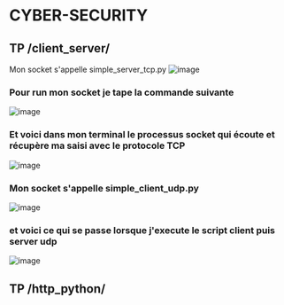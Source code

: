 ﻿# CYBER-SECURITY

## TP /client_server/
Mon socket s'appelle simple_server_tcp.py
![image](https://github.com/user-attachments/assets/d0965f04-b3cd-42fb-944e-bb8d6208873b)

### Pour run mon socket je tape la commande suivante
![image](https://github.com/user-attachments/assets/e2105939-f8dd-4b21-a0fe-947c69539823)

### Et voici dans mon terminal le processus socket qui écoute et récupère ma saisi avec le protocole TCP
![image](https://github.com/user-attachments/assets/2eccf585-e04f-4cc1-8f3d-0f11ff0dd316)

### Mon socket s'appelle simple_client_udp.py
![image](https://github.com/user-attachments/assets/82f34f57-9013-4507-8fc6-e319b4e9d1a1)


### et voici ce qui se passe lorsque j'execute le script client puis server udp
![image](https://github.com/user-attachments/assets/98ac587a-2420-45fc-aaf7-1f7a191a869f)

 

## TP /http_python/
